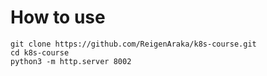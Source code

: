 # How to use


    git clone https://github.com/ReigenAraka/k8s-course.git
    cd k8s-course
    python3 -m http.server 8002

